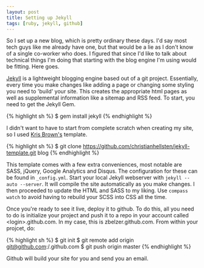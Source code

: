 ```yaml
---
layout: post
title: Setting up Jekyll
tags: [ruby, jekyll, github]
---
```


So I set up a new blog, which is pretty ordinary these days. I'd say most tech guys like me already
have one, but that would be a lie as I don't know of a single co-worker who does. I figured that
since I'd like to talk about technical things I'm doing that starting with the blog engine I'm using
would be fitting. Here goes.

[Jekyll](https://github.com/mojombo/jekyll) is a lightweight blogging engine based out of a git project. Essentially, every time you
make changes like adding a page or changing some styling you need to 'build' your site. This creates
the appropriate html pages as well as supplemental information like a sitemap and RSS feed. To start,
you need to get the Jekyll Gem.

{% highlight sh %}
$ gem install jekyll
{% endhighlight %}

I didn't want to have to start from complete scratch when creating my site, so I used
[Kris Brown's](https://github.com/krisb/jekyll-template) template.

{% highlight sh %}
$ git clone https://github.com/christianhellsten/jekyll-template.git blog
{% endhighlight %}

This template comes with a few extra conveniences, most notable are SASS, jQuery, Google Analytics and Disqus.
The configuration for these can be found in `_config.yml`. Start your local Jekyll webserver with 
`jekyll --auto --server`. It will compile the site automatically as you make changes. I then proceeded to 
update the HTML and SASS to my liking. Use `compass watch` to avoid having to rebuild your SCSS into CSS all the time.

Once you're ready to see it live, deploy it to github. To do this, all you need to do is initialize your project and
push it to a repo in your account called \<login\>.github.com. In my case, this is zbelzer.github.com. From within
your projcet, do:

{% highlight sh %}
$ git init
$ git remote add origin git@github.com:<login>/<login>.github.com
$ git push origin master
{% endhighlight %}

Github will build your site for you and send you an email.
